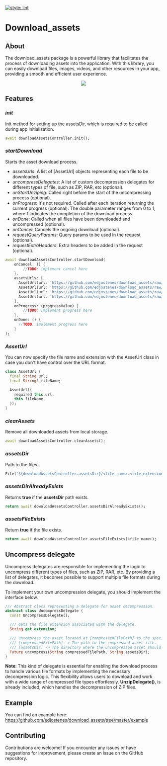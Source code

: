 [![style: lint](https://img.shields.io/badge/style-lint-4BC0F5.svg)](https://pub.dev/packages/lint)

# Download_assets

## About

The download_assets package is a powerful library that facilitates the process of downloading assets
into the application. With this library, you can easily download files, images, videos, and other
resources in your app, providing a smooth and efficient user experience.

<p align="center">
  <img src="https://media.giphy.com/media/SYDVx5BJFGrnSaPBtQ/giphy.gif">
</p>

## Features

### *init*

Init method for setting up the assetsDir, which is required to be called during app
initialization.

```dart
await downloadAssetsController.init();
```

### *startDownload*

Starts the asset download process.

* *assetsUrls*: A list of [AssetUrl] objects representing each file to be downloaded.
* *uncompressDelegates*: A list of custom decompression delegates for different types of file, such
  as ZIP, RAR, etc (optional).
* *onStartUnziping*: Called right before the start of the uncompressing process (optional).
* *onProgress*: It's not required. Called after each iteration returning the current progress (optional). The double parameter ranges from 0 to 1, where 1 indicates the completion of the download process.
* *onDone*: Called when all files have been downloaded and uncompressed (optional).
* *onCancel*: Cancels the ongoing download (optional).
* *requestQueryParams*: Query params to be used in the request (optional).
* *requestExtraHeaders*: Extra headers to be added in the request (optional).

```dart
await downloadAssetsController.startDownload(
    onCancel: () {
        //TODO: implement cancel here
    },
    assetsUrls: [
      AssetUrl(url: 'https://github.com/edjostenes/download_assets/raw/main/download/image_1.png'),
      AssetUrl(url: 'https://github.com/edjostenes/download_assets/raw/main/download/assets.zip'),
      AssetUrl(url: 'https://github.com/edjostenes/download_assets/raw/main/download/image_2.png'),
      AssetUrl(url: 'https://github.com/edjostenes/download_assets/raw/main/download/image_3.png'),
    ],
    onProgress: (progressValue) {
        //TODO: Implement progress here
    },
    onDone: () {
      //TODO: Implement progress here
    }
);
```

### *AssetUrl*

You can now specify the file name and extension with the AssetUrl class in case you don't have control over the URL format.

```dart
class AssetUrl {
  final String url;
  final String? fileName;

  AssetUrl({
    required this.url,
    this.fileName,
  });
}
```

### *clearAssets*

Remove all downloaded assets from local storage.

```dart
await downloadAssetsController.clearAssets();
```

### *assetsDir*

Path to the files.

```dart
File('${downloadAssetsController.assetsDir}/<file_name>.<file_extension>');
```

### *assetsDirAlreadyExists*

Returns **true** if the **assetsDir** path exists.

```dart
return await downloadAssetsController.assetsDirAlreadyExists();
```

### *assetsFileExists*

Return **true** if the file exists.

```dart
return await downloadAssetsController.assetsFileExists(<file_name>);
```

## Uncompress delegate

Uncompress delegates are responsible for implementing the logic to uncompress different types of
files, such as ZIP, RAR, etc. By providing a list of delegates, it becomes possible to support
multiple file formats during the download.

To implement your own uncompression delegate, you should implement the interface below.

```dart
/// Abstract class representing a delegate for asset decompression.
abstract class UncompressDelegate {
  const UncompressDelegate();

  /// Gets the file extension associated with the delegate.
  String get extension;

  /// uncompress the asset located at [compressedFilePath] to the specified [assetsDir].
  /// [compressedFilePath] -> The path to the compressed asset file.
  /// [assetsDir] -> The directory where the uncompressed asset should be stored.
  Future uncompress(String compressedFilePath, String assetsDir);
}
```

**Note**: This kind of delegate is essential for enabling the download process to handle various
file formats by implementing the necessary decompression logic. This flexibility allows users to
download and work with a wide range of compressed file types effortlessly. **UnzipDelegate()**, is
already included, which handles the decompression of ZIP files.

## Example

You can find an example here: https://github.com/edjostenes/download_assets/tree/master/example

## Contributing

Contributions are welcome! If you encounter any issues or have suggestions for improvement,
please create an issue on the GitHub repository.
